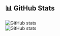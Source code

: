 ## 📊 GitHub Stats
![GitHub stats](https://github-readme-streak-stats.herokuapp.com/?user=sohay666&theme=gotham&hide_border=false)  
![GitHub stats](https://github-readme-stats.vercel.app/api/top-langs/?username=sohay666&theme=gotham&hide_border=false&include_all_commits=true&count_private=true&layout=compact)